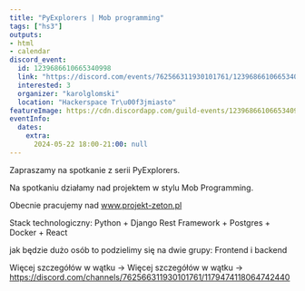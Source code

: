```yaml
---
title: "PyExplorers | Mob programming"
tags: ["hs3"]
outputs:
- html
- calendar
discord_event:
  id: 1239686610665340998
  link: "https://discord.com/events/762566311930101761/1239686610665340998"
  interested: 3
  organizer: "karolglomski"
  location: "Hackerspace Tr\u00f3jmiasto"
featureImage: https://cdn.discordapp.com/guild-events/1239686610665340998/d2260e3368a58ee75a6d2018025e6c11.png?size=1024
eventInfo:
  dates:
    extra:
      2024-05-22 18:00-21:00: null
---
```

Zapraszamy na spotkanie z serii PyExplorers.

Na spotkaniu działamy nad projektem w stylu Mob Programming.

Obecnie pracujemy nad www.projekt-zeton.pl

Stack technologiczny: Python + Django Rest Framework + Postgres + Docker + React

jak będzie dużo osób to podzielimy się na dwie grupy: Frontend i backend

Więcej szczegółów w wątku -> ⁠Więcej szczegółów w wątku -> https://discord.com/channels/762566311930101761/1179474118064742440
